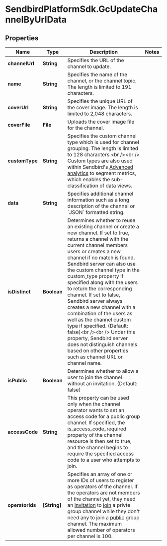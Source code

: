 # SendbirdPlatformSdk.GcUpdateChannelByUrlData

## Properties

Name | Type | Description | Notes
------------ | ------------- | ------------- | -------------
**channelUrl** | **String** | Specifies the URL of the channel to update. | 
**name** | **String** | Specifies the name of the channel, or the channel topic. The length is limited to 191 characters. | 
**coverUrl** | **String** | Specifies the unique URL of the cover image. The length is limited to 2,048 characters. | 
**coverFile** | **File** | Uploads the cover image file for the channel. | 
**customType** | **String** | Specifies the custom channel type which is used for channel grouping. The length is limited to 128 characters.&lt;br /&gt;&lt;br /&gt; Custom types are also used within Sendbird&#39;s [Advanced analytics](/docs/chat/v3/platform-api/guides/advanced-analytics) to segment metrics, which enables the sub-classification of data views. | 
**data** | **String** | Specifies additional channel information such as a long description of the channel or &#x60;JSON&#x60; formatted string. | 
**isDistinct** | **Boolean** | Determines whether to reuse an existing channel or create a new channel. If set to true, returns a channel with the current channel members users or creates a new channel if no match is found. Sendbird server can also use the custom channel type in the custom_type property if specified along with the users to return the corresponding channel. If set to false, Sendbird server always creates a new channel with a combination of the users as well as the channel custom type if specified. (Default: false)&lt;br /&gt;&lt;br /&gt; Under this property, Sendbird server does not distinguish channels based on other properties such as channel URL or channel name. | 
**isPublic** | **Boolean** | Determines whether to allow a user to join the channel without an invitation. (Default: false) | 
**accessCode** | **String** | This property can be used only when the channel operator wants to set an access code for a public group channel. If specified, the is_access_code_required property of the channel resource is then set to true, and the channel begins to require the specified access code to a user who attempts to join. | 
**operatorIds** | **[String]** | Specifies an array of one or more IDs of users to register as operators of the channel. If the operators are not members of the channel yet, they need an [invitation](#2-invite-as-members) to [join](#2-join-a-channel) a privte group channel while they don&#39;t need any to join a [public](#-3-private-vs-public) group channel. The maximum allowed number of operators per channel is 100. | 


